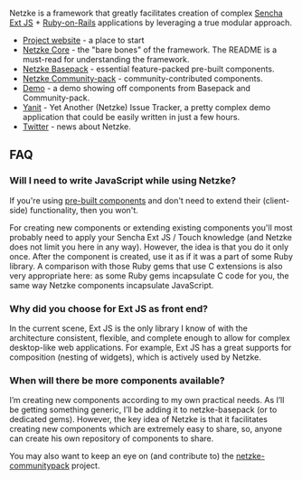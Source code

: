 Netzke is a framework that greatly facilitates creation of complex [Sencha Ext JS](http://www.sencha.com/products/extjs/) + [Ruby-on-Rails](http://rubyonrails.org/) applications by leveraging a true modular approach.

* [Project website](http://netzke.org) - a place to start
* [Netzke Core](https://github.com/nomadcoder/netzke-core) - the "bare bones" of the framework. The README is a must-read for understanding the framework.
* [Netzke Basepack](https://github.com/nomadcoder/netzke-basepack) - essential feature-packed pre-built components.
* [Netzke Community-pack](https://github.com/nomadcoder/netzke-communitypack) - community-contributed components.
* [Demo](http://netzke-demo.herokuapp.com) - a demo showing off components from Basepack and Community-pack.
* [Yanit](http://yanit.heroku.com) - Yet Another (Netzke) Issue Tracker, a pretty complex demo application that could be easily written in just a few hours.
* [Twitter](https://twitter.com/netzke) - news about Netzke.

## FAQ

### Will I need to write JavaScript while using Netzke?

If you're using [pre-built components](https://github.com/nomadcoder/netzke-basepack) and don't need to extend their (client-side) functionality, then you won't.

For creating new components or extending existing components you'll most probably need to apply your Sencha Ext JS / Touch knowledge (and Netzke does not limit you here in any way). However, the idea is that you do it only once. After the component is created, use it as if it was a part of some Ruby library. A comparison with those Ruby gems that use C extensions is also very appropriate here: as some Ruby gems incapsulate C code for you, the same way Netzke components incapsulate JavaScript.

### Why did you choose for Ext JS as front end?

In the current scene, Ext JS is the only library I know of with the architecture consistent, flexible, and complete enough to allow for complex desktop-like web applications. For example, Ext JS has a great supports for composition (nesting of widgets), which is actively used by Netzke.

### When will there be more components available?

I’m creating new components according to my own practical needs. As I’ll be getting something generic, I’ll be adding it to netzke-basepack (or to dedicated gems). However, the key idea of Netzke is that it facilitates creating new components which are extremely easy to share, so, anyone can create his own repository of components to share.

You may also want to keep an eye on (and contribute to) the [netzke-communitypack](https://github.com/nomadcoder/netzke-communitypack) project.
